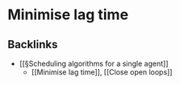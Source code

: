 # Minimise lag time

## Backlinks
* [[§Scheduling algorithms for a single agent]]
	* [[Minimise lag time]], [[Close open loops]]

<!-- {BearID:E4DF5DA1-9F07-4127-854F-67AAD355C6B8-3179-000004E8D7A268CF} -->
